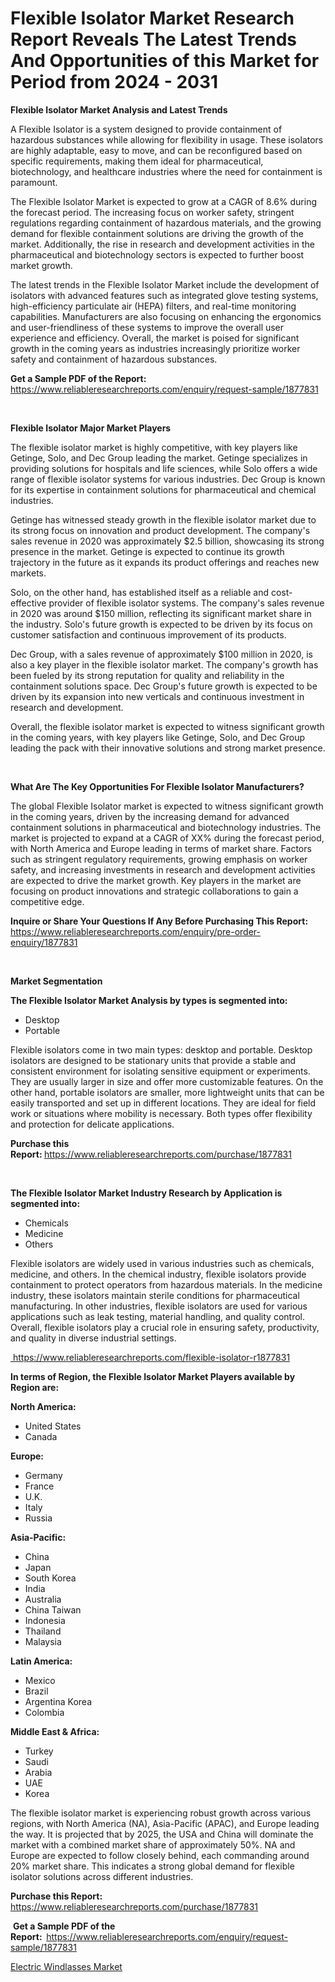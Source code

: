 <p><h1>Flexible Isolator Market Research Report Reveals The Latest Trends And Opportunities of this Market for Period from 2024 - 2031</h1></p><p><strong>Flexible Isolator Market Analysis and Latest Trends</strong></p>
<p><p>A Flexible Isolator is a system designed to provide containment of hazardous substances while allowing for flexibility in usage. These isolators are highly adaptable, easy to move, and can be reconfigured based on specific requirements, making them ideal for pharmaceutical, biotechnology, and healthcare industries where the need for containment is paramount.</p><p>The Flexible Isolator Market is expected to grow at a CAGR of 8.6% during the forecast period. The increasing focus on worker safety, stringent regulations regarding containment of hazardous materials, and the growing demand for flexible containment solutions are driving the growth of the market. Additionally, the rise in research and development activities in the pharmaceutical and biotechnology sectors is expected to further boost market growth.</p><p>The latest trends in the Flexible Isolator Market include the development of isolators with advanced features such as integrated glove testing systems, high-efficiency particulate air (HEPA) filters, and real-time monitoring capabilities. Manufacturers are also focusing on enhancing the ergonomics and user-friendliness of these systems to improve the overall user experience and efficiency. Overall, the market is poised for significant growth in the coming years as industries increasingly prioritize worker safety and containment of hazardous substances.</p></p>
<p><strong>Get a Sample PDF of the Report:&nbsp;</strong> <a href="https://www.reliableresearchreports.com/enquiry/request-sample/1877831">https://www.reliableresearchreports.com/enquiry/request-sample/1877831</a></p>
<p>&nbsp;</p>
<p><strong>Flexible Isolator Major Market Players</strong></p>
<p><p>The flexible isolator market is highly competitive, with key players like Getinge, Solo, and Dec Group leading the market. Getinge specializes in providing solutions for hospitals and life sciences, while Solo offers a wide range of flexible isolator systems for various industries. Dec Group is known for its expertise in containment solutions for pharmaceutical and chemical industries.</p><p>Getinge has witnessed steady growth in the flexible isolator market due to its strong focus on innovation and product development. The company's sales revenue in 2020 was approximately $2.5 billion, showcasing its strong presence in the market. Getinge is expected to continue its growth trajectory in the future as it expands its product offerings and reaches new markets.</p><p>Solo, on the other hand, has established itself as a reliable and cost-effective provider of flexible isolator systems. The company's sales revenue in 2020 was around $150 million, reflecting its significant market share in the industry. Solo's future growth is expected to be driven by its focus on customer satisfaction and continuous improvement of its products.</p><p>Dec Group, with a sales revenue of approximately $100 million in 2020, is also a key player in the flexible isolator market. The company's growth has been fueled by its strong reputation for quality and reliability in the containment solutions space. Dec Group's future growth is expected to be driven by its expansion into new verticals and continuous investment in research and development.</p><p>Overall, the flexible isolator market is expected to witness significant growth in the coming years, with key players like Getinge, Solo, and Dec Group leading the pack with their innovative solutions and strong market presence.</p></p>
<p>&nbsp;</p>
<p><strong>What Are The Key Opportunities For Flexible Isolator Manufacturers?</strong></p>
<p><p>The global Flexible Isolator market is expected to witness significant growth in the coming years, driven by the increasing demand for advanced containment solutions in pharmaceutical and biotechnology industries. The market is projected to expand at a CAGR of XX% during the forecast period, with North America and Europe leading in terms of market share. Factors such as stringent regulatory requirements, growing emphasis on worker safety, and increasing investments in research and development activities are expected to drive the market growth. Key players in the market are focusing on product innovations and strategic collaborations to gain a competitive edge.</p></p>
<p><strong>Inquire or Share Your Questions If Any Before Purchasing This Report:</strong> <a href="https://www.reliableresearchreports.com/enquiry/pre-order-enquiry/1877831">https://www.reliableresearchreports.com/enquiry/pre-order-enquiry/1877831</a></p>
<p>&nbsp;</p>
<p><strong>Market Segmentation</strong></p>
<p><strong>The Flexible Isolator Market Analysis by types is segmented into:</strong></p>
<p><ul><li>Desktop</li><li>Portable</li></ul></p>
<p><p>Flexible isolators come in two main types: desktop and portable. Desktop isolators are designed to be stationary units that provide a stable and consistent environment for isolating sensitive equipment or experiments. They are usually larger in size and offer more customizable features. On the other hand, portable isolators are smaller, more lightweight units that can be easily transported and set up in different locations. They are ideal for field work or situations where mobility is necessary. Both types offer flexibility and protection for delicate applications.</p></p>
<p><strong>Purchase this Report:&nbsp;</strong><a href="https://www.reliableresearchreports.com/purchase/1877831">https://www.reliableresearchreports.com/purchase/1877831</a></p>
<p>&nbsp;</p>
<p><strong>The Flexible Isolator Market Industry Research by Application is segmented into:</strong></p>
<p><ul><li>Chemicals</li><li>Medicine</li><li>Others</li></ul></p>
<p><p>Flexible isolators are widely used in various industries such as chemicals, medicine, and others. In the chemical industry, flexible isolators provide containment to protect operators from hazardous materials. In the medicine industry, these isolators maintain sterile conditions for pharmaceutical manufacturing. In other industries, flexible isolators are used for various applications such as leak testing, material handling, and quality control. Overall, flexible isolators play a crucial role in ensuring safety, productivity, and quality in diverse industrial settings.</p></p>
<p><a href="https://www.reliableresearchreports.com/flexible-isolator-r1877831">&nbsp;https://www.reliableresearchreports.com/flexible-isolator-r1877831</a></p>
<p><strong>In terms of Region, the Flexible Isolator Market Players available by Region are:</strong></p>
<p>
    <p> <strong> North America: </strong>
        <ul>
            <li>United States</li>
            <li>Canada</li>
        </ul>
        </p> 
    <p> <strong> Europe: </strong>
        <ul>
            <li>Germany</li>
            <li>France</li>
            <li>U.K.</li>
            <li>Italy</li>
            <li>Russia</li>
        </ul>
        </p> 
    <p> <strong> Asia-Pacific: </strong>
        <ul>
            <li>China</li>
            <li>Japan</li>
            <li>South Korea</li>
            <li>India</li>
            <li>Australia</li>
            <li>China Taiwan</li>
            <li>Indonesia</li>
            <li>Thailand</li>
            <li>Malaysia</li>
        </ul>
        </p> 
    <p> <strong> Latin America: </strong>
        <ul>
            <li>Mexico</li>
            <li>Brazil</li>
            <li>Argentina Korea</li>
            <li>Colombia</li>
        </ul>
        </p> 
    <p> <strong> Middle East & Africa: </strong>
        <ul>
            <li>Turkey</li>
            <li>Saudi</li>
            <li>Arabia</li>
            <li>UAE</li>
            <li>Korea</li>
        </ul>
    </p>
    </p>
<p><p>The flexible isolator market is experiencing robust growth across various regions, with North America (NA), Asia-Pacific (APAC), and Europe leading the way. It is projected that by 2025, the USA and China will dominate the market with a combined market share of approximately 50%. NA and Europe are expected to follow closely behind, each commanding around 20% market share. This indicates a strong global demand for flexible isolator solutions across different industries.</p></p>
<p><strong>Purchase this Report: </strong><a href="https://www.reliableresearchreports.com/purchase/1877831">https://www.reliableresearchreports.com/purchase/1877831</a></p>
<p>&nbsp;<strong>Get a Sample PDF of the Report:&nbsp;&nbsp;</strong><a href="https://www.reliableresearchreports.com/enquiry/request-sample/1877831">https://www.reliableresearchreports.com/enquiry/request-sample/1877831</a></p>
<p><strong></strong></p>
<p><p><a href="https://github.com/caominhtri712020/Market-Research-Report-List-1/blob/main/electric-windlasses-market.md">Electric Windlasses Market</a></p></p>